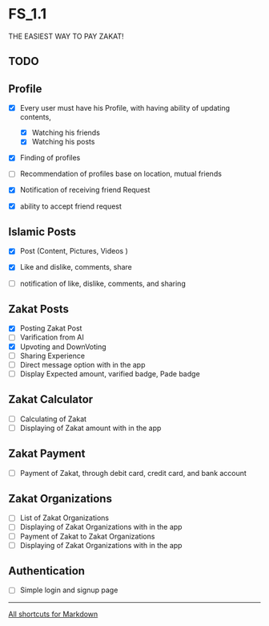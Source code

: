 # FS_1.1
THE EASIEST WAY TO PAY ZAKAT!

## TODO

## Profile
- [X] Every user must have his Profile, with having ability of updating contents, 
   - [X] Watching his friends 
   - [X] Watching his posts 
- [X] Finding of profiles 
- [ ] Recommendation of profiles base on location, mutual friends 
- [X] Notification of receiving friend Request
- [X] ability to accept friend request
  

## Islamic Posts
- [X] Post (Content, Pictures, Videos )
- [X] Like and dislike, comments, share
- [ ] notification of like, dislike, comments, and sharing 
   

## Zakat Posts
- [X] Posting Zakat Post
- [ ] Varification from AI
- [X] Upvoting and DownVoting
- [ ] Sharing Experience
- [ ] Direct message option with in the app
- [ ] Display Expected amount, varified badge, Pade badge 

## Zakat Calculator
- [ ] Calculating of Zakat
- [ ] Displaying of Zakat amount with in the app

## Zakat Payment
- [ ] Payment of Zakat, through debit card, credit card, and bank account

## Zakat Organizations
- [ ] List of Zakat Organizations
- [ ] Displaying of Zakat Organizations with in the app
- [ ] Payment of Zakat to Zakat Organizations
- [ ] Displaying of Zakat Organizations with in the app

## Authentication
- [ ] Simple login and signup page


----
[All shortcuts for Markdown](https://docs.github.com/en/get-started/writing-on-github/getting-started-with-writing-and-formatting-on-github/basic-writing-and-formatting-syntax)
